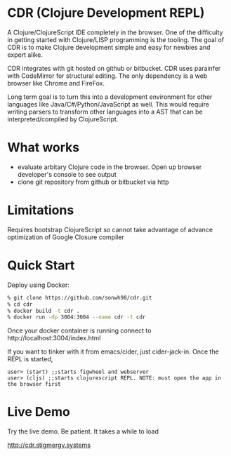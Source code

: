 # CDR (Clojure Development REPL)
 
A Clojure/ClojureScript IDE completely in the browser. One of the difficulty in getting started with Clojure/LISP
programming is the tooling. The goal of CDR is to make Clojure development simple and easy for newbies and expert 
alike.

CDR integrates with git hosted on github or bitbucket.  CDR uses parainfer with CodeMirror for structural editing.
The only dependency is a web browser like Chrome and FireFox.

Long term goal is to turn this into a development environment for other languages like 
Java/C#/Python/JavaScript as well. This would require writing parsers to transform other languages into a
AST that can be interpreted/compiled by ClojureScript.

# What works
* evaluate arbitary Clojure code in the browser. Open up browser developer's console to see output
* clone git repository from github or bitbucket via http

# Limitations

Requires bootstrap ClojureScript so cannot take advantage of advance optimization of Google Closure compiler

# Quick Start

Deploy using Docker:

```bash
% git clone https://github.com/sonwh98/cdr.git
% cd cdr
% docker build -t cdr .
% docker run -dp 3004:3004 --name cdr -t cdr
```

Once your docker container is running connect to http://localhost:3004/index.html

If you want to tinker with it from emacs/cider, just cider-jack-in. Once the REPL is started,

```
user> (start) ;;starts figwheel and webserver
user> (cljs) ;;starts clojurescript REPL. NOTE: must open the app in the browser first
```

# Live Demo

Try the live demo. Be patient. It takes a while to load

http://cdr.stigmergy.systems
